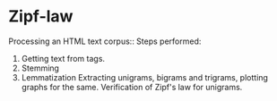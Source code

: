 # Zipf-law
Processing an HTML text corpus::
Steps performed:
1) Getting text from <a> tags.
2) Stemming
3) Lemmatization
Extracting unigrams, bigrams and trigrams, plotting graphs for the same.
Verification of Zipf's law for unigrams.
